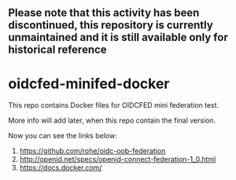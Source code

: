Please note that this activity has been discontinued, this repository is currently unmaintained and it is still available only for historical reference
----

# oidcfed-minifed-docker

This repo contains Docker files for OIDCFED mini federation test.

More info will add later, when this repo contain the final version. 

Now you can see the links below:
1) https://github.com/rohe/oidc-oob-federation
2) http://openid.net/specs/openid-connect-federation-1_0.html
3) https://docs.docker.com/
